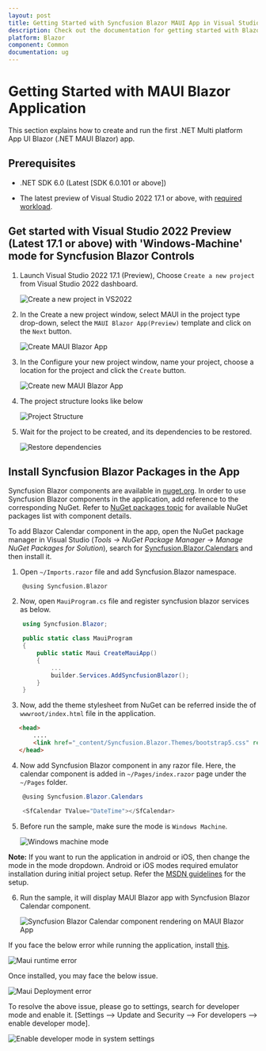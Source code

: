```yaml
---
layout: post
title: Getting Started with Syncfusion Blazor MAUI App in Visual Studio 
description: Check out the documentation for getting started with Blazor MAUI App and Syncfusion Blazor Components in Visual Studio and much more.
platform: Blazor
component: Common
documentation: ug
---
```


# Getting Started with MAUI Blazor Application

This section explains how to create and run the first .NET Multi platform App UI Blazor (.NET MAUI Blazor) app.

## Prerequisites

*  .NET SDK 6.0 (Latest [SDK 6.0.101 or above])

*  The latest preview of Visual Studio 2022 17.1 or above, with [required workload](https://docs.microsoft.com/en-us/dotnet/maui/get-started/installation).

## Get started with Visual Studio 2022 Preview (Latest 17.1 or above) with 'Windows-Machine' mode for Syncfusion Blazor Controls

1. Launch Visual Studio 2022 17.1 (Preview), Choose `Create a new project` from Visual Studio 2022 dashboard.

   ![Create a new project in VS2022](images\maui\create-new-project.png)

2. In the Create a new project window, select MAUI in the project type drop-down, select the `MAUI Blazor App(Preview)` template and click on the `Next` button.

   ![Create MAUI Blazor App](images\maui\create-maui-blazor-server-project.png)

3. In the Configure your new project window, name your project, choose a location for the project and click the `Create` button.

   ![Create new MAUI Blazor App](images\maui\create-new-maui-blazor-app.png)

4. The project structure looks like below

   ![Project Structure](images\maui\maui-project-structure.png)

5. Wait for the project to be created, and its dependencies to be restored.

   ![Restore dependencies](images\maui\maui-restore-dependencies.png)

## Install Syncfusion Blazor Packages in the App

Syncfusion Blazor components are available in [nuget.org](https://www.nuget.org/packages?q=syncfusion.blazor). In order to use Syncfusion Blazor components in the application, add reference to the corresponding NuGet. Refer to [NuGet packages topic](https://blazor.syncfusion.com/documentation/nuget-packages) for available NuGet packages list with component details. 

To add Blazor Calendar component in the app, open the NuGet package manager in Visual Studio (*Tools → NuGet Package Manager → Manage NuGet Packages for Solution*), search for [Syncfusion.Blazor.Calendars](https://www.nuget.org/packages/Syncfusion.Blazor.Calendars/) and then install it.

1. Open `~/Imports.razor` file and add Syncfusion.Blazor namespace.

```cshtml
    @using Syncfusion.Blazor
```

2. Now, open `MauiProgram.cs` file and register syncfusion blazor services as below.

```cs
    using Syncfusion.Blazor;

    public static class MauiProgram
    {
        public static Maui CreateMauiApp()
        {
            ...
            builder.Services.AddSyncfusionBlazor();
        }
    }
```

3. Now, add the theme stylesheet from NuGet can be referred inside the <head> of `wwwroot/index.html` file in the application.

```html
   <head>
       ....
       <link href="_content/Syncfusion.Blazor.Themes/bootstrap5.css" rel="stylesheet" />
   </head>
```

4. Now add Syncfusion Blazor component in any razor file. Here, the calendar component is added in `~/Pages/index.razor` page under the `~/Pages` folder.

```cs
    @using Syncfusion.Blazor.Calendars

    <SfCalendar TValue="DateTime"></SfCalendar>
```

5. Before run the sample, make sure the mode is `Windows Machine`.

   ![Windows machine mode](images\maui\windows-machine-mode.png)

**Note:** If you want to run the application in android or iOS, then change the mode in the mode dropdown. Android or iOS modes required emulator installation during initial project setup. Refer the [MSDN guidelines](https://docs.microsoft.com/en-us/dotnet/maui/get-started/first-app) for the setup. 

6. Run the sample, it will display MAUI Blazor app with Syncfusion Blazor Calendar component.

    ![Syncfusion Blazor Calendar component rendering on MAUI Blazor App](images\maui\syncfusion-calendar-output.png)

If you face the below error while running the application, install [this](https://marketplace.visualstudio.com/items?itemName=ProjectReunion.MicrosoftSingleProjectMSIXPackagingToolsDev17).

   ![Maui runtime error](images\maui\runtime-error-maui.png)

Once installed, you may face the below issue.

   ![Maui Deployment error](images\maui\maui-deployment-error.png)

To resolve the above issue, please go to settings, search for developer mode and enable it. [Settings --> Update and Security --> For developers --> enable developer mode].

   ![Enable developer mode in system settings](images\maui\enable-developer-mode.png)
